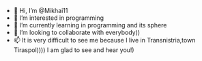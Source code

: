 - 👋 Hi, I’m @Mikhai11
- 👀 I’m interested in  programming  
- 🌱 I’m currently learning in programming and its sphere 
- 💞️ I’m looking to collaborate with everybody))
- 📫 It is very difficult to see me because I live in Transnistria,town Tiraspol))))
I am glad to see and hear you!)
<!---
Mikhai11/Mikhai11 is a ✨ special ✨ repository because its `README.md` (this file) appears on your GitHub profile.
You can click the Preview link to take a look at your changes.
--->
